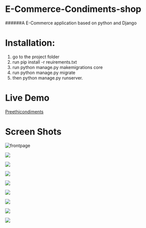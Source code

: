 # E-Commerce-Condiments-shop
######A E-Commerce application based on python and Django


# Installation:
1. go to the project folder
2. run pip install -r reuirements.txt
3. run python manage.py makemigrations core
4. run python manage.py migrate 
5. then python manage.py runserver.

# Live Demo
[Preethicondiments](https://preethicondiments.pythonanywhere.com)

# Screen Shots

![frontpage](https://firebasestorage.googleapis.com/v0/b/testt2-c090b.appspot.com/o/front.png?alt=media&token=a053d620-8a35-4e92-8ac7-fd4c5289f69b "frontpage")

![](https://firebasestorage.googleapis.com/v0/b/testt2-c090b.appspot.com/o/front2.png?alt=media&token=d8dc9b2d-878a-4ac2-80bc-d60f6d774dfd)

![](https://firebasestorage.googleapis.com/v0/b/testt2-c090b.appspot.com/o/front3.png?alt=media&token=a8f677b9-da7b-4bd0-80e4-ff5533129f80)

![](https://firebasestorage.googleapis.com/v0/b/testt2-c090b.appspot.com/o/aboutus.png?alt=media&token=16873e13-a24b-4811-8b98-1a8a08a5f3d0)

![](https://firebasestorage.googleapis.com/v0/b/testt2-c090b.appspot.com/o/cart.png?alt=media&token=907e843c-9740-4938-8248-aab4c65f2196)

![](https://firebasestorage.googleapis.com/v0/b/testt2-c090b.appspot.com/o/checkout.png?alt=media&token=a9fea836-d970-4be9-8682-e9b49299da5d)

![](https://firebasestorage.googleapis.com/v0/b/testt2-c090b.appspot.com/o/contact.png?alt=media&token=8dc2ecaa-d185-4b87-9095-4b258bc14317)

![](https://firebasestorage.googleapis.com/v0/b/testt2-c090b.appspot.com/o/order%20details.png?alt=media&token=b8047b4e-064d-40d5-94e2-d318607682a3)

![](https://firebasestorage.googleapis.com/v0/b/testt2-c090b.appspot.com/o/otp.png?alt=media&token=fe19ad74-6876-49d6-89f8-2d18d42e1e2c)
